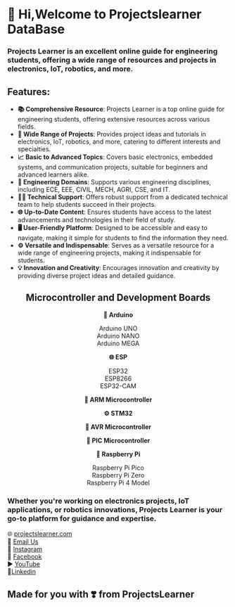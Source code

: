 <h1>👋 Hi,Welcome to Projectslearner DataBase</h1>
<h3>Projects Learner is an excellent online guide for engineering students, offering a wide range of resources and projects in electronics, IoT, robotics, and more.</h3>
<h2>Features:</h2>


- **📚 Comprehensive Resource**: Projects Learner is a top online guide for engineering students, offering extensive resources across various fields.
- **🔧 Wide Range of Projects**: Provides project ideas and tutorials in electronics, IoT, robotics, and more, catering to different interests and specialties.
- **📈 Basic to Advanced Topics**: Covers basic electronics, embedded systems, and communication projects, suitable for beginners and advanced learners alike.
- **🔬 Engineering Domains**: Supports various engineering disciplines, including ECE, EEE, CIVIL, MECH, AGRI, CSE, and IT.
- **👨‍🏫 Technical Support**: Offers robust support from a dedicated technical team to help students succeed in their projects.
- **🌐 Up-to-Date Content**: Ensures students have access to the latest advancements and technologies in their field of study.
- **🖥️ User-Friendly Platform**: Designed to be accessible and easy to navigate, making it simple for students to find the information they need.
- **⚙️ Versatile and Indispensable**: Serves as a versatile resource for a wide range of engineering projects, making it indispensable for students.
- **💡 Innovation and Creativity**: Encourages innovation and creativity by providing diverse project ideas and detailed guidance.

<h2 style="text-align:center;">Microcontroller and Development Boards</h2>

<p style="text-align:center;"><strong>🔵 Arduino</strong></p>
<ul style="list-style:none; padding:0; text-align:center;">
  <li>Arduino UNO</li>
  <li>Arduino NANO</li>
  <li>Arduino MEGA</li>
</ul>

<p style="text-align:center;"><strong>🌐 ESP</strong></p>
<ul style="list-style:none; padding:0; text-align:center;">
  <li>ESP32</li>
  <li>ESP8266</li>
  <li>ESP32-CAM</li>
</ul>

<p style="text-align:center;"><strong>🔴 ARM Microcontroller</strong></p>

<p style="text-align:center;"><strong>⚙️ STM32</strong></p>

<p style="text-align:center;"><strong>🔶 AVR Microcontroller</strong></p>

<p style="text-align:center;"><strong>🔷 PIC Microcontroller</strong></p>

<p style="text-align:center;"><strong>🍓 Raspberry Pi</strong></p>
<ul style="list-style:none; padding:0; text-align:center;">
  <li>Raspberry Pi Pico</li>
  <li>Raspberry Pi Zero</li>
  <li>Raspberry Pi 4 Model</li>
</ul>

### Whether you're working on electronics projects, IoT applications, or robotics innovations, Projects Learner is your go-to platform for guidance and expertise.

🌐 [projectslearner.com](https://www.projectslearner.com)<br/>
📧 [Email Us](mailto:projectslearner@gmail.com)<br/>
📸 [Instagram](https://www.instagram.com/projectslearner/)<br/>
📘 [Facebook](https://www.facebook.com/projectslearner)<br/>
▶️ [YouTube](https://www.youtube.com/@ProjectsLearner)<br/>
📘[Linkedin](https://www.linkedin.com/in/projectslearner)<br/>

## Made for you with ❣️ from ProjectsLearner







